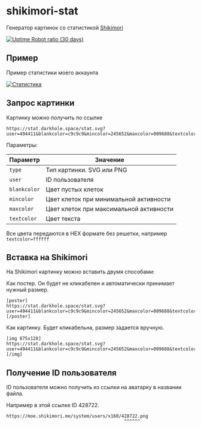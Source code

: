 # shikimori-stat

Генератор картинок со статистикой [Shikimori](https://shikimori.one/)

[![Uptime Robot ratio (30 days)](https://img.shields.io/uptimerobot/ratio/m794305871-697b6dbfea314bec7763d310)](https://stats.uptimerobot.com/edqy0SBDbK/794305871)

## Пример

Пример статистики моего аккаунта

[![Статистика](https://stat.darkhole.space/stat.svg?user=494411&blankcolor=c9c9c9&mincolor=245652&maxcolor=009688&textcolor=888888)](https://shikimori.me/DarkHole)

## Запрос картинки

Картинку можно получить по ссылке

```
https://stat.darkhole.space/stat.svg?user=494411&blankcolor=c9c9c9&mincolor=245652&maxcolor=009688&textcolor=888888
```

Параметры:

| Параметр     | Значение                                |
| ------------ | --------------------------------------- |
| `type`       | Тип картинки. SVG или PNG               |
| `user`       | ID пользователя                         |
| `blankcolor` | Цвет пустых клеток                      |
| `mincolor`   | Цвет клеток при минимальной активности  |
| `maxcolor`   | Цвет клеток при максимальной активности |
| `textcolor`  | Цвет текста                             |

Все цвета передаются в HEX формате без решетки, например `textcolor=ffffff`

## Вставка на Shikimori

На Shikimori картинку можно вставить двумя способами:

Как постер. Он будет не кликабелен и автоматически принимает нужный размер.

```bbcode
[poster]
https://stat.darkhole.space/stat.svg?user=494411&blankcolor=c9c9c9&mincolor=245652&maxcolor=009688&textcolor=888888
[/poster]
```

Как картинку. Будет кликабельна, размер задается вручную.

```bbcode
[img 875x128]
https://stat.darkhole.space/stat.svg?user=494411&blankcolor=c9c9c9&mincolor=245652&maxcolor=009688&textcolor=888888
[/img]
```

## Получение ID пользователя

ID пользователя можно получить из ссылки на аватарку в названии файла.

Например в этой ссылке ID 428722.

```
https://moe.shikimori.me/system/users/x160/428722.png
                                            ^^^^^^
```

